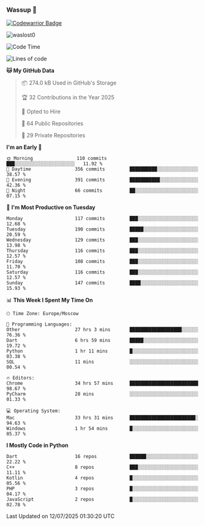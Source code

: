 ### Wassup 👋

[![Codewarrior Badge](https://www.codewars.com/users/waslost/badges/small)](https://www.codewars.com/users/waslost)

<p align="left"> <img src="https://komarev.com/ghpvc/?username=waslost0" alt="waslost0" /></p>

<!--START_SECTION:waka-->
![Code Time](http://img.shields.io/badge/Code%20Time-5%2C925%20hrs%2035%20mins-blue)

![Lines of code](https://img.shields.io/badge/From%20Hello%20World%20I%27ve%20Written-1.5%20million%20lines%20of%20code-blue)

**🐱 My GitHub Data** 

> 📦 274.0 kB Used in GitHub's Storage 
 > 
> 🏆 32 Contributions in the Year 2025
 > 
> 💼 Opted to Hire
 > 
> 📜 64 Public Repositories 
 > 
> 🔑 29 Private Repositories 
 > 
**I'm an Early 🐤** 

```text
🌞 Morning                110 commits         ███░░░░░░░░░░░░░░░░░░░░░░   11.92 % 
🌆 Daytime                356 commits         ██████████░░░░░░░░░░░░░░░   38.57 % 
🌃 Evening                391 commits         ███████████░░░░░░░░░░░░░░   42.36 % 
🌙 Night                  66 commits          ██░░░░░░░░░░░░░░░░░░░░░░░   07.15 % 
```
📅 **I'm Most Productive on Tuesday** 

```text
Monday                   117 commits         ███░░░░░░░░░░░░░░░░░░░░░░   12.68 % 
Tuesday                  190 commits         █████░░░░░░░░░░░░░░░░░░░░   20.59 % 
Wednesday                129 commits         ███░░░░░░░░░░░░░░░░░░░░░░   13.98 % 
Thursday                 116 commits         ███░░░░░░░░░░░░░░░░░░░░░░   12.57 % 
Friday                   108 commits         ███░░░░░░░░░░░░░░░░░░░░░░   11.70 % 
Saturday                 116 commits         ███░░░░░░░░░░░░░░░░░░░░░░   12.57 % 
Sunday                   147 commits         ████░░░░░░░░░░░░░░░░░░░░░   15.93 % 
```


📊 **This Week I Spent My Time On** 

```text
🕑︎ Time Zone: Europe/Moscow

💬 Programming Languages: 
Other                    27 hrs 3 mins       ███████████████████░░░░░░   76.36 % 
Dart                     6 hrs 59 mins       █████░░░░░░░░░░░░░░░░░░░░   19.72 % 
Python                   1 hr 11 mins        █░░░░░░░░░░░░░░░░░░░░░░░░   03.38 % 
SQL                      11 mins             ░░░░░░░░░░░░░░░░░░░░░░░░░   00.54 % 

🔥 Editors: 
Chrome                   34 hrs 57 mins      █████████████████████████   98.67 % 
PyCharm                  28 mins             ░░░░░░░░░░░░░░░░░░░░░░░░░   01.33 % 

💻 Operating System: 
Mac                      33 hrs 31 mins      ████████████████████████░   94.63 % 
Windows                  1 hr 54 mins        █░░░░░░░░░░░░░░░░░░░░░░░░   05.37 % 
```

**I Mostly Code in Python** 

```text
Dart                     16 repos            ██████░░░░░░░░░░░░░░░░░░░   22.22 % 
C++                      8 repos             ███░░░░░░░░░░░░░░░░░░░░░░   11.11 % 
Kotlin                   4 repos             █░░░░░░░░░░░░░░░░░░░░░░░░   05.56 % 
PHP                      3 repos             █░░░░░░░░░░░░░░░░░░░░░░░░   04.17 % 
JavaScript               2 repos             █░░░░░░░░░░░░░░░░░░░░░░░░   02.78 % 
```




 Last Updated on 12/07/2025 01:30:20 UTC
<!--END_SECTION:waka-->

